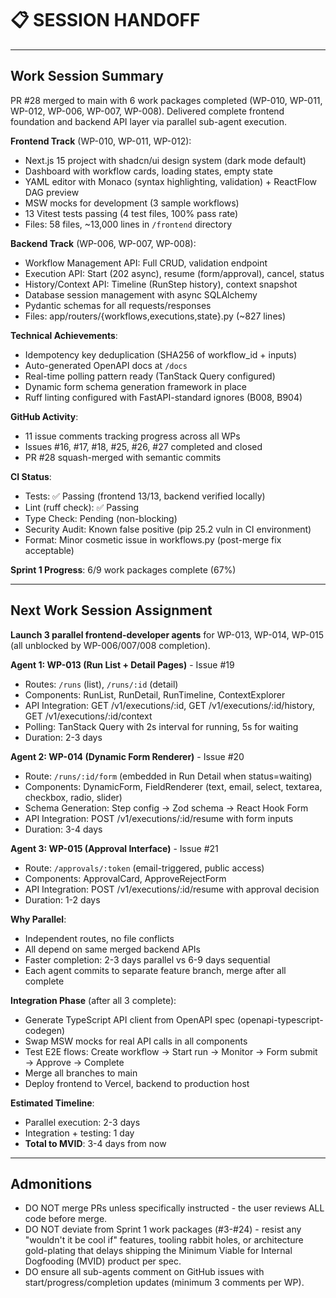 # 📋 SESSION HANDOFF

---

## Work Session Summary

PR #28 merged to main with 6 work packages completed (WP-010, WP-011, WP-012, WP-006, WP-007, WP-008). Delivered complete frontend foundation and backend API layer via parallel sub-agent execution.

**Frontend Track** (WP-010, WP-011, WP-012):
- Next.js 15 project with shadcn/ui design system (dark mode default)
- Dashboard with workflow cards, loading states, empty state
- YAML editor with Monaco (syntax highlighting, validation) + ReactFlow DAG preview
- MSW mocks for development (3 sample workflows)
- 13 Vitest tests passing (4 test files, 100% pass rate)
- Files: 58 files, ~13,000 lines in `/frontend` directory

**Backend Track** (WP-006, WP-007, WP-008):
- Workflow Management API: Full CRUD, validation endpoint
- Execution API: Start (202 async), resume (form/approval), cancel, status
- History/Context API: Timeline (RunStep history), context snapshot
- Database session management with async SQLAlchemy
- Pydantic schemas for all requests/responses
- Files: app/routers/{workflows,executions,state}.py (~827 lines)

**Technical Achievements**:
- Idempotency key deduplication (SHA256 of workflow_id + inputs)
- Auto-generated OpenAPI docs at `/docs`
- Real-time polling pattern ready (TanStack Query configured)
- Dynamic form schema generation framework in place
- Ruff linting configured with FastAPI-standard ignores (B008, B904)

**GitHub Activity**:
- 11 issue comments tracking progress across all WPs
- Issues #16, #17, #18, #25, #26, #27 completed and closed
- PR #28 squash-merged with semantic commits

**CI Status**:
- Tests: ✅ Passing (frontend 13/13, backend verified locally)
- Lint (ruff check): ✅ Passing
- Type Check: Pending (non-blocking)
- Security Audit: Known false positive (pip 25.2 vuln in CI environment)
- Format: Minor cosmetic issue in workflows.py (post-merge fix acceptable)

**Sprint 1 Progress**: 6/9 work packages complete (67%)

---

## Next Work Session Assignment

**Launch 3 parallel frontend-developer agents** for WP-013, WP-014, WP-015 (all unblocked by WP-006/007/008 completion).

**Agent 1: WP-013 (Run List + Detail Pages)** - Issue #19
- Routes: `/runs` (list), `/runs/:id` (detail)
- Components: RunList, RunDetail, RunTimeline, ContextExplorer
- API Integration: GET /v1/executions/:id, GET /v1/executions/:id/history, GET /v1/executions/:id/context
- Polling: TanStack Query with 2s interval for running, 5s for waiting
- Duration: 2-3 days

**Agent 2: WP-014 (Dynamic Form Renderer)** - Issue #20
- Route: `/runs/:id/form` (embedded in Run Detail when status=waiting)
- Components: DynamicForm, FieldRenderer (text, email, select, textarea, checkbox, radio, slider)
- Schema Generation: Step config → Zod schema → React Hook Form
- API Integration: POST /v1/executions/:id/resume with form inputs
- Duration: 3-4 days

**Agent 3: WP-015 (Approval Interface)** - Issue #21
- Route: `/approvals/:token` (email-triggered, public access)
- Components: ApprovalCard, ApproveRejectForm
- API Integration: POST /v1/executions/:id/resume with approval decision
- Duration: 1-2 days

**Why Parallel**:
- Independent routes, no file conflicts
- All depend on same merged backend APIs
- Faster completion: 2-3 days parallel vs 6-9 days sequential
- Each agent commits to separate feature branch, merge after all complete

**Integration Phase** (after all 3 complete):
- Generate TypeScript API client from OpenAPI spec (openapi-typescript-codegen)
- Swap MSW mocks for real API calls in all components
- Test E2E flows: Create workflow → Start run → Monitor → Form submit → Approve → Complete
- Merge all branches to main
- Deploy frontend to Vercel, backend to production host

**Estimated Timeline**:
- Parallel execution: 2-3 days
- Integration + testing: 1 day
- **Total to MVID**: 3-4 days from now

---

## Admonitions

- DO NOT merge PRs unless specifically instructed - the user reviews ALL code before merge.
- DO NOT deviate from Sprint 1 work packages (#3-#24) - resist any "wouldn't it be cool if" features, tooling rabbit holes, or architecture gold-plating that delays shipping the Minimum Viable for Internal Dogfooding (MVID) product per spec.
- DO ensure all sub-agents comment on GitHub issues with start/progress/completion updates (minimum 3 comments per WP).
